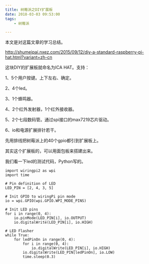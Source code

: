 ```yaml
---
title: 树莓派之DIY扩展板
date: 2018-03-03 09:53:00
tags:
	- 树莓派

---
```




本文是对这篇文章的学习总结。

http://shumeipai.nxez.com/2015/09/12/diy-a-standard-raspberry-pi-hat.html?variant=zh-cn



这块DIY的扩展板就命名为ICA HAT。支持：

1、5个用户按键。上下左右、确定。

2、4个led。

3、1个蜂鸣器。

4、2个红外发射器，1个红外接收器。

5、2个七段数码管。通过spi接口的max7219芯片驱动。

6、io和电源扩展排针若干。



先用排线把树莓派上的40个gpio都引到扩展板上。

其实这个扩展板的，可以用面包板来搭建出来。



我们看一下led的测试代码，Python写的。

```
import wiringpi2 as wpi
import time

# Pin definition of LED
LED_PIN = [2, 4, 3, 5]

# Init GPIO to wiringPi pin mode
io = wpi.GPIO(wpi.GPIO.WPI_MODE_PINS)

# Init LED pins
for i in range(0, 4):
    io.pinMode(LED_PIN[i], io.OUTPUT)
    io.digitalWrite(LED_PIN[i], io.HIGH)

# LED Flasher
while True:
    for ledPinOn in range(0, 4):
        for i in range(0, 4):
            io.digitalWrite(LED_PIN[i], io.HIGH)
        io.digitalWrite(LED_PIN[ledPinOn], io.LOW)
        time.sleep(0.3)

```



